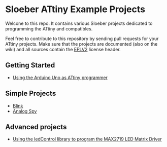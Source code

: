 # Sloeber ATtiny Example Projects
Welcone to this repo. It contains various Sloeber projects dedicated to programming the ATtiny and compatibles.

Feel free to contribute to this repository by sending pull requests for your ATtiny projects. Make sure that the projects are documented (also on the wiki) and all sources contain the [EPLV2](https://github.com/Sloeber/ATtiny/wiki/EPL-V2) license header.

## Getting Started
* [Using the Arduino Uno as ATtiny programmer](https://github.com/Sloeber/ATtiny/wiki/Arduino-Uno-Programmer)

## Simple Projects
* [Blink](https://github.com/Sloeber/ATtiny/wiki/Blink)
* [Analog Spy](https://github.com/Sloeber/ATtiny/Analog-Spy)

## Advanced projects
* [Using the ledControl library to program the MAX2719 LED Matrix Driver](https://github.com/Sloeber/ATtiny/wiki/ledmatrix4)
